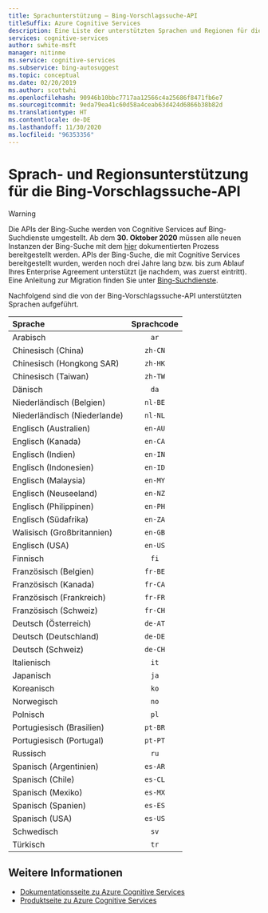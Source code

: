 ```yaml
---
title: Sprachunterstützung – Bing-Vorschlagssuche-API
titleSuffix: Azure Cognitive Services
description: Eine Liste der unterstützten Sprachen und Regionen für die Bing-Vorschlagssuche-API.
services: cognitive-services
author: swhite-msft
manager: nitinme
ms.service: cognitive-services
ms.subservice: bing-autosuggest
ms.topic: conceptual
ms.date: 02/20/2019
ms.author: scottwhi
ms.openlocfilehash: 90946b10bbc7717aa12566c4a25686f8471fb6e7
ms.sourcegitcommit: 9eda79ea41c60d58a4ceab63d424d6866b38b82d
ms.translationtype: HT
ms.contentlocale: de-DE
ms.lasthandoff: 11/30/2020
ms.locfileid: "96353356"
---
```

# <a name="language-and-region-support-for-the-bing-autosuggest-api"></a>Sprach- und Regionsunterstützung für die Bing-Vorschlagssuche-API

> [!WARNING]
> Die APIs der Bing-Suche werden von Cognitive Services auf Bing-Suchdienste umgestellt. Ab dem **30. Oktober 2020** müssen alle neuen Instanzen der Bing-Suche mit dem [hier](/bing/search-apis/bing-web-search/create-bing-search-service-resource) dokumentierten Prozess bereitgestellt werden.
> APIs der Bing-Suche, die mit Cognitive Services bereitgestellt wurden, werden noch drei Jahre lang bzw. bis zum Ablauf Ihres Enterprise Agreement unterstützt (je nachdem, was zuerst eintritt).
> Eine Anleitung zur Migration finden Sie unter [Bing-Suchdienste](/bing/search-apis/bing-web-search/create-bing-search-service-resource).

Nachfolgend sind die von der Bing-Vorschlagssuche-API unterstützten Sprachen aufgeführt.

| Sprache    | Sprachcode |
|:----------- |:-------------:|
| Arabisch      | `ar`          |
| Chinesisch (China)     | `zh-CN`          |
| Chinesisch (Hongkong SAR)    | `zh-HK`          |
| Chinesisch (Taiwan)     | `zh-TW`          |
| Dänisch      | `da`          |
| Niederländisch (Belgien)       | `nl-BE`          |
| Niederländisch (Niederlande)      | `nl-NL`          |
| Englisch (Australien)    | `en-AU`          |
| Englisch (Kanada)     | `en-CA`          |
| Englisch (Indien)    | `en-IN`          |
| Englisch (Indonesien)     | `en-ID`          |
| Englisch (Malaysia)     | `en-MY`          |
| Englisch (Neuseeland)    | `en-NZ`          |
| Englisch (Philippinen)     | `en-PH`          |
| Englisch (Südafrika)    | `en-ZA`          |
| Walisisch (Großbritannien)    | `en-GB`          |
| Englisch (USA)    | `en-US`          |
| Finnisch     | `fi`          |
| Französisch (Belgien)     | `fr-BE`          |
| Französisch (Kanada)     | `fr-CA`          |
| Französisch (Frankreich)     | `fr-FR`          |
| Französisch (Schweiz)      | `fr-CH`          |
| Deutsch (Österreich)      | `de-AT`          |
| Deutsch (Deutschland)      | `de-DE`          |
| Deutsch (Schweiz)      | `de-CH`          |
| Italienisch     | `it`          |
| Japanisch    | `ja`          |
| Koreanisch      | `ko`          |
| Norwegisch   | `no`          |
| Polnisch      | `pl`          |
| Portugiesisch (Brasilien)   | `pt-BR`|
| Portugiesisch (Portugal) | `pt-PT`|
| Russisch     | `ru`          |
| Spanisch (Argentinien)    | `es-AR`          |
| Spanisch (Chile)     | `es-CL`          |
| Spanisch (Mexiko)    | `es-MX`          |
| Spanisch (Spanien)    | `es-ES`          |
| Spanisch (USA)    | `es-US`          |
| Schwedisch     | `sv`          |
| Türkisch     | `tr`          |

## <a name="see-also"></a>Weitere Informationen

- [Dokumentationsseite zu Azure Cognitive Services](../index.yml)
- [Produktseite zu Azure Cognitive Services](https://azure.microsoft.com/services/cognitive-services/)